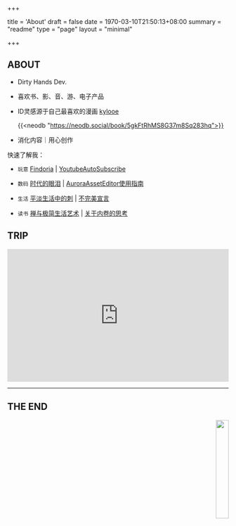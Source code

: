 +++

title = 'About'
draft = false
date = 1970-03-10T21:50:13+08:00
summary = "readme"
type = "page"
layout = "minimal"

+++
## **ABOUT**

- Dirty Hands Dev.

- 喜欢书、影、音、游、电子产品

- ID灵感源于自己最喜欢的漫画  [kylooe](https://neodb.social/book/5gkFtRhMS8G37m8Sq283hq)

  {{<neodb "https://neodb.social/book/5gkFtRhMS8G37m8Sq283hq">}}

- 消化内容｜用心创作

快速了解我：

- `玩意` [Findoria](https://github.com/looechao/Findoria) | [YoutubeAutoSubscribe](https://chromewebstore.google.com/detail/youtube-auto-subscribe/pgidfiofpgjbnfnjfplkloacifhfnomi)
- `数码` [时代的眼泪](https://looechao.com/posts/2024/cooltech/) | [AuroraAssetEditor使用指南](https://looechao.com/posts/2023/xbox360ftp/)

- `生活` [平淡生活中的刺](https://looechao.com/posts/2025/gastroenteritis/) | [不完美宣言](https://looechao.com/posts/2025/imperfection/)
- `读书` [禅与极简生活艺术](https://looechao.com/posts/2024/zenlife/) | [关于内卷的思考](https://looechao.com/posts/2024/involution/)

## **TRIP**

<div style="position: relative; width: 100%; max-width: 900px; padding-bottom: 60%; height: 0; overflow: hidden;">
  <iframe 
    src="https://www.google.com/maps/d/u/0/embed?mid=1gRnLdjkCbjBbVaMKE7TA-bBVkqvpn1E&ehbc=2E312F" 
    style="position: absolute; top: 0; left: 0; width: 100%; height: 100%; border: 0;" 
    allowfullscreen>
  </iframe>
</div>



---

## **THE END**

<p align="right">
  <a href="https://count.getloli.com/"><img src="https://count.getloli.com/get/@looechao?theme=asoul
" style="width:24%;"></a>
</p>